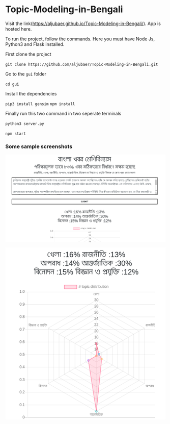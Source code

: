 # Topic-Modeling-in-Bengali

Visit the link(https://aljubaer.github.io/Topic-Modeling-in-Bengali/). App is hosted here.

To run the project, follow the commands. Here you must have Node Js, Python3 and Flask installed.

First clone the project 

`git clone https://github.com/aljubaer/Topic-Modeling-in-Bengali.git` 

Go to the `gui` folder 

`cd gui` 

Install the dependencies 

`pip3 install gensim`
`npm install` 

Finally run this two command in two seperate terminals

`python3 server.py`

`npm start`

### Some sample screenshots

![Sample screenshot1](screenshots/Screenshot1.png)

![Sample screenshot2](screenshots/Screenshot2.png)
